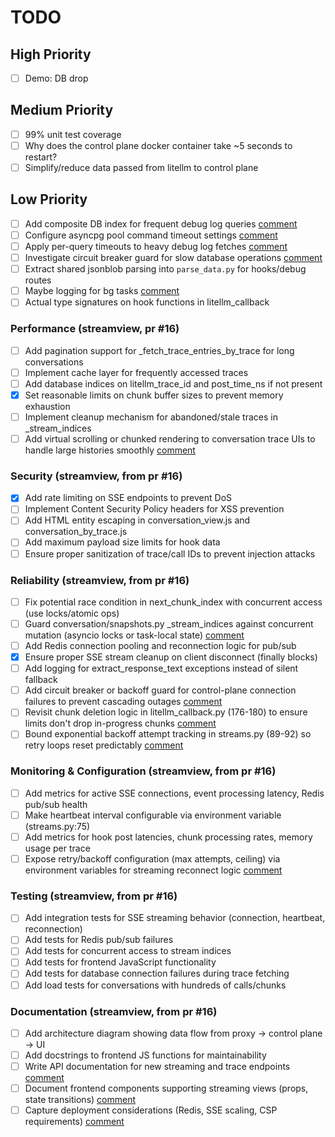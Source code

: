 # TODO

## High Priority

- [ ] Demo: DB drop

## Medium Priority

- [ ] 99% unit test coverage
- [ ] Why does the control plane docker container take ~5 seconds to restart?
- [ ] Simplify/reduce data passed from litellm to control plane

## Low Priority

- [ ] Add composite DB index for frequent debug log queries [comment](https://github.com/LuthienResearch/luthien-proxy/pull/13#issuecomment-3321937242)
- [ ] Configure asyncpg pool command timeout settings [comment](https://github.com/LuthienResearch/luthien-proxy/pull/13#issuecomment-3321937242)
- [ ] Apply per-query timeouts to heavy debug log fetches [comment](https://github.com/LuthienResearch/luthien-proxy/pull/13#issuecomment-3321937242)
- [ ] Investigate circuit breaker guard for slow database operations [comment](https://github.com/LuthienResearch/luthien-proxy/pull/13#issuecomment-3321937242)
- [ ] Extract shared jsonblob parsing into `parse_data.py` for hooks/debug routes
- [ ] Maybe logging for bg tasks [comment](https://github.com/LuthienResearch/luthien-proxy/pull/13#issuecomment-3321954052)
- [ ] Actual type signatures on hook functions in litellm_callback

### Performance (streamview, pr #16)

- [ ] Add pagination support for _fetch_trace_entries_by_trace for long conversations
- [ ] Implement cache layer for frequently accessed traces
- [ ] Add database indices on litellm_trace_id and post_time_ns if not present
- [x] Set reasonable limits on chunk buffer sizes to prevent memory exhaustion
- [ ] Implement cleanup mechanism for abandoned/stale traces in _stream_indices
- [ ] Add virtual scrolling or chunked rendering to conversation trace UIs to handle large histories smoothly [comment](https://github.com/LuthienResearch/luthien-proxy/pull/16#issuecomment-3340920605)

### Security (streamview, from pr #16)

- [x] Add rate limiting on SSE endpoints to prevent DoS
- [ ] Implement Content Security Policy headers for XSS prevention
- [ ] Add HTML entity escaping in conversation_view.js and conversation_by_trace.js
- [ ] Add maximum payload size limits for hook data
- [ ] Ensure proper sanitization of trace/call IDs to prevent injection attacks

### Reliability (streamview, from pr #16)

- [ ] Fix potential race condition in next_chunk_index with concurrent access (use locks/atomic ops)
- [ ] Guard conversation/snapshots.py _stream_indices against concurrent mutation (asyncio locks or task-local state) [comment](https://github.com/LuthienResearch/luthien-proxy/pull/16#issuecomment-3340920605)
- [ ] Add Redis connection pooling and reconnection logic for pub/sub
- [x] Ensure proper SSE stream cleanup on client disconnect (finally blocks)
- [ ] Add logging for extract_response_text exceptions instead of silent fallback
- [ ] Add circuit breaker or backoff guard for control-plane connection failures to prevent cascading outages [comment](https://github.com/LuthienResearch/luthien-proxy/pull/16#issuecomment-3340920605)
- [ ] Revisit chunk deletion logic in litellm_callback.py (176-180) to ensure limits don't drop in-progress chunks [comment](https://github.com/LuthienResearch/luthien-proxy/pull/16#issuecomment-3340920605)
- [ ] Bound exponential backoff attempt tracking in streams.py (89-92) so retry loops reset predictably [comment](https://github.com/LuthienResearch/luthien-proxy/pull/16#issuecomment-3340920605)

### Monitoring & Configuration (streamview, from pr #16)

- [ ] Add metrics for active SSE connections, event processing latency, Redis pub/sub health
- [ ] Make heartbeat interval configurable via environment variable (streams.py:75)
- [ ] Add metrics for hook post latencies, chunk processing rates, memory usage per trace
- [ ] Expose retry/backoff configuration (max attempts, ceiling) via environment variables for streaming reconnect logic [comment](https://github.com/LuthienResearch/luthien-proxy/pull/16#issuecomment-3340920605)

### Testing (streamview, from pr #16)

- [ ] Add integration tests for SSE streaming behavior (connection, heartbeat, reconnection)
- [ ] Add tests for Redis pub/sub failures
- [ ] Add tests for concurrent access to stream indices
- [ ] Add tests for frontend JavaScript functionality
- [ ] Add tests for database connection failures during trace fetching
- [ ] Add load tests for conversations with hundreds of calls/chunks

### Documentation (streamview, from pr #16)

- [ ] Add architecture diagram showing data flow from proxy → control plane → UI
- [ ] Add docstrings to frontend JS functions for maintainability
- [ ] Write API documentation for new streaming and trace endpoints [comment](https://github.com/LuthienResearch/luthien-proxy/pull/16#issuecomment-3340920605)
- [ ] Document frontend components supporting streaming views (props, state transitions) [comment](https://github.com/LuthienResearch/luthien-proxy/pull/16#issuecomment-3340920605)
- [ ] Capture deployment considerations (Redis, SSE scaling, CSP requirements) [comment](https://github.com/LuthienResearch/luthien-proxy/pull/16#issuecomment-3340920605)
